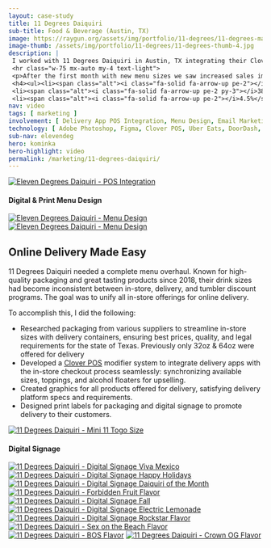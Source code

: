```yaml
---
layout: case-study
title: 11 Degrees Daiquiri
sub-title: Food & Beverage (Austin, TX)
image: https://raygun.org/assets/img/portfolio/11-degrees/11-degrees-mailchimp.jpg
image-thumb: /assets/img/portfolio/11-degrees/11-degrees-thumb-4.jpg
description: |
 I worked with 11 Degrees Daiquiri in Austin, TX integrating their Clover POS system with Uber Eats, DoorDash and GrubHub. Working within their pre established brand guidelines I redesigned their print menu, and provided digital and print graphics for packaging, social media, and website promotions and managed their Mailchimp email marketing campaigns.
 <hr class="w-75 mx-auto my-4 text-light">
 <p>After the first month with new menu sizes we saw increased sales immediately:</p>
 <h4><ul><li><span class="alt"><i class="fa-solid fa-arrow-up pe-2"></i>44.3%</span> increase compared to last month</li>
 <li><span class="alt"><i class="fa-solid fa-arrow-up pe-2 py-3"></i>38%</span> increase in paid orders</li>
 <li><span class="alt"><i class="fa-solid fa-arrow-up pe-2"></i>4.5%</span> increase in average order amount</li></ul></h4>
nav: video
tags: [ marketing ]
involvement: [ Delivery App POS Integration, Menu Design, Email Marketing, Digital Signage, Sticker Design, Social Media ]
technology: [ Adobe Photoshop, Figma, Clover POS, Uber Eats, DoorDash, GrubHub, Filmora ]
sub-nav: elevendeg
hero: kominka
hero-highlight: video
permalink: /marketing/11-degrees-daiquiri/
---
```

<div class="container-fluid text-white elevendeg pt-5">
  <div class="container py-5">
    <div class="row g-5" id="trigger-1">
      <div class="col-lg-6 col-md-12" data-aos="fade-up" data-aos-anchor-placement="top-bottom" data-aos-anchor="#trigger-1" data-aos-once="true">  
        <a href="/assets/img/portfolio/11-degrees/11-degrees-clover.jpg" class="glightboxGallery"><img src="/assets/img/portfolio/11-degrees/11-degrees-clover.jpg" class="img-fluid cursor-zoom border border-5" alt="Eleven Degrees Daiquiri - POS Integration"></a>
        <div id="trigger-2">
        <h4 class="mt-5" data-aos="fade-up" data-aos-once="true" data-aos-anchor="#trigger-2">Digital & Print Menu Design</h4>
        <a href="/assets/img/portfolio/11-degrees/11-degrees-menu-1.jpg" class="glightboxGallery"><img src="/assets/img/portfolio/11-degrees/11-degrees-menu-1.jpg" class="img-fluid cursor-zoom border border-5 mb-5" alt="Eleven Degrees Daiquiri - Menu Design" data-aos="fade-up" data-aos-once="true" data-aos-anchor="#trigger-2"></a>
        <a href="/assets/img/portfolio/11-degrees/11-degrees-menu-2.jpg" class="glightboxGallery"><img src="/assets/img/portfolio/11-degrees/11-degrees-menu-2.jpg" class="img-fluid cursor-zoom border border-5" alt="Eleven Degrees Daiquiri - Menu Design" data-aos="fade-up" data-aos-once="true"></a>
        </div>
      </div>  
      <div class="col-lg-6 col-md-12" data-aos="fade-up" data-aos-anchor-placement="top-bottom" data-aos-anchor="#trigger-1" data-aos-once="true">
        <h2 class="elevendeg">Online Delivery Made Easy</h2>
        <p>11 Degrees Daiquiri needed a complete menu overhaul. Known for high-quality packaging and great tasting products since 2018, their drink sizes had become inconsistent between in-store, delivery, and tumbler discount programs. The goal was to unify all in-store offerings for online delivery.
        </p>
        <p class="my-5">To accomplish this, I did the following:</p>
        <p><ul class="pb-5">
          <li><i class="fas fa-location-crosshairs elevendeg pe-3"></i>Researched packaging from various suppliers to streamline in-store sizes with delivery containers, ensuring best prices, quality, and legal requirements for the state of Texas. Previously only 32oz & 64oz were offered for delivery</li>
          <li><i class="fas fa-location-crosshairs elevendeg pe-3"></i>Developed a <a href="https://www.clover.com/" target="_blank">Clover POS</a> modifier system to integrate delivery apps with the in-store checkout process seamlessly: synchronizing available sizes, toppings, and alcohol floaters for upselling.</li>
          <li><i class="fas fa-location-crosshairs elevendeg pe-3"></i>Created graphics for all products offered for delivery, satisfying delivery platform specs and requirements.</li>
          <li><i class="fas fa-location-crosshairs elevendeg pe-3"></i>Designed print labels for packaging and digital signage to promote delivery to their customers.</li>
        </ul></p>
        <p class="mt-5"><a href="/assets/img/portfolio/11-degrees/11-degrees-mini-11.jpg" class="glightboxGallery"><img src="/assets/img/portfolio/11-degrees/11-degrees-mini-11.jpg" class="img-fluid cursor-zoom border border-5" data-aos="fade-up" data-aos-once="true" alt="11 Degrees Daiquiri - Mini 11 Togo Size"></a></p>
      </div>
    </div>
  </div>
  <div class="container-fluid">
  <div class="row">
    <div class="col-12">
      <h4 data-aos="fade-up" data-aos-once="true" id="trigger-4" class="mt-5">Digital Signage</h4>
    </div>
  </div>
    <div class="row">
      <div class="col-sm-12 col-md-6">
        <a href="/assets/img/portfolio/11-degrees/11-degrees-viva-mexico.jpg" class="glightboxGallery"><img src="/assets/img/portfolio/11-degrees/11-degrees-viva-mexico.jpg" class="img-fluid cursor-zoom border border-5 mb-4" data-aos="fade-up" data-aos-once="true" alt="11 Degrees Daiquiri - Digital Signage Viva Mexico"></a>
        <a href="/assets/img/portfolio/11-degrees/11-degrees-holidays.jpg" class="glightboxGallery"><img src="/assets/img/portfolio/11-degrees/11-degrees-holidays.jpg" class="img-fluid cursor-zoom border border-5 mb-4" data-aos="fade-up" data-aos-once="true" alt="11 Degrees Daiquiri - Digital Signage Happy Holidays"></a>
        <a href="/assets/img/portfolio/11-degrees/11-degrees-DOTM.jpg" class="glightboxGallery"><img src="/assets/img/portfolio/11-degrees/11-degrees-DOTM.jpg" class="img-fluid cursor-zoom border border-5 mb-4" data-aos="fade-up" data-aos-once="true" alt="11 Degrees Daiquiri - Digital Signage Daiquiri of the Month"></a>
        <a href="/assets/img/portfolio/11-degrees/Forbidden-Fruit-16_9.jpg" class="glightboxGallery"><img src="/assets/img/portfolio/11-degrees/Forbidden-Fruit-16_9.jpg" class="img-fluid cursor-zoom mb-4 border border-5" data-aos="fade-up" data-aos-once="true" alt="11 Degrees Daiquiri - Forbidden Fruit Flavor"></a>
        <a href="/assets/img/portfolio/11-degrees/11-degrees-fall.png" class="glightboxGallery"><img src="/assets/img/portfolio/11-degrees/11-degrees-fall.png" class="img-fluid cursor-zoom border border-5 mb-4" data-aos="fade-up" data-aos-once="true" alt="11 Degrees Daiquiri - Digital Signage Fall"></a>
      </div>
      <div class="col-sm-12 col-md-6">
        <a href="/assets/img/portfolio/11-degrees/electric-lemonade-16_9.jpg" class="glightboxGallery"><img src="/assets/img/portfolio/11-degrees/electric-lemonade-16_9.jpg" class="img-fluid cursor-zoom border border-5 mb-4" data-aos="fade-up" data-aos-once="true" alt="11 Degrees Daiquiri - Digital Signage Electric Lemonade"></a>
        <a href="/assets/img/portfolio/11-degrees/Rockstar-16_9.jpg" class="glightboxGallery"><img src="/assets/img/portfolio/11-degrees/Rockstar-16_9.jpg" class="img-fluid cursor-zoom border border-5 mb-4" data-aos="fade-up" data-aos-once="true" alt="11 Degrees Daiquiri - Digital Signage Rockstar Flavor"></a>
        <a href="/assets/img/portfolio/11-degrees/sex-on-the-beach-16_9.jpg" class="glightboxGallery"><img src="/assets/img/portfolio/11-degrees/sex-on-the-beach-16_9.jpg" class="img-fluid cursor-zoom border border-5 mb-4" data-aos="fade-up" data-aos-once="true" alt="11 Degrees Daiquiri - Sex on the Beach Flavor"></a>
        <a href="/assets/img/portfolio/11-degrees/bos-16_9.jpg" class="glightboxGallery"><img src="/assets/img/portfolio/11-degrees/bos-16_9.jpg" class="img-fluid cursor-zoom border border-5 mb-4" data-aos="fade-up" data-aos-once="true" alt="11 Degrees Daiquiri - BOS Flavor"></a>
        <a href="/assets/img/portfolio/11-degrees/DOTM-Crown-OG-16_9.jpg" class="glightboxGallery"><img src="/assets/img/portfolio/11-degrees/DOTM-Crown-OG-16_9.jpg" class="img-fluid cursor-zoom mb-4 border border-5" data-aos="fade-up" data-aos-once="true" alt="11 Degrees Daiquiri - Crown OG Flavor"></a>
        </div>
      </div>
    </div>
  </div>
</div>